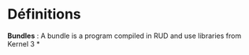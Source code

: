 # Définitions
**Bundles** : A bundle is a program compiled in RUD and use libraries from Kernel 3
*
